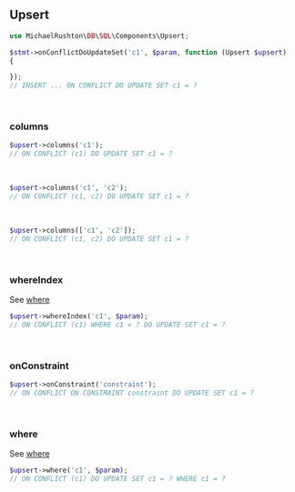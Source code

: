 ## Upsert

```php
use MichaelRushton\DB\SQL\Components\Upsert;

$stmt->onConflictDoUpdateSet('c1', $param, function (Upsert $upsert)
{

});
// INSERT ... ON CONFLICT DO UPDATE SET c1 = ?
```

<br>

### columns

```php
$upsert->columns('c1');
// ON CONFLICT (c1) DO UPDATE SET c1 = ?
```

<br>

```php
$upsert->columns('c1', 'c2');
// ON CONFLICT (c1, c2) DO UPDATE SET c1 = ?
```

<br>

```php
$upsert->columns(['c1', 'c2']);
// ON CONFLICT (c1, c2) DO UPDATE SET c1 = ?
```

<br>

### whereIndex

See [where](../statements/select.md#where)

```php
$upsert->whereIndex('c1', $param);
// ON CONFLICT (c1) WHERE c1 = ? DO UPDATE SET c1 = ?
```

<br>

### onConstraint

```php
$upsert->onConstraint('constraint');
// ON CONFLICT ON CONSTRAINT constraint DO UPDATE SET c1 = ?
```

<br>

### where

See [where](../statements/select.md#where)

```php
$upsert->where('c1', $param);
// ON CONFLICT (c1) DO UPDATE SET c1 = ? WHERE c1 = ?
```
